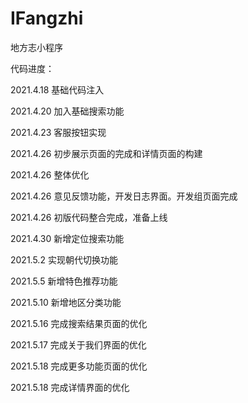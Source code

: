 # IFangzhi
地方志小程序

代码进度：

2021.4.18  基础代码注入

2021.4.20  加入基础搜索功能

2021.4.23  客服按钮实现

2021.4.26  初步展示页面的完成和详情页面的构建

2021.4.26  整体优化

2021.4.26  意见反馈功能，开发日志界面。开发组页面完成

2021.4.26  初版代码整合完成，准备上线

2021.4.30  新增定位搜索功能

2021.5.2   实现朝代切换功能

2021.5.5   新增特色推荐功能

2021.5.10  新增地区分类功能

2021.5.16  完成搜索结果页面的优化

2021.5.17  完成关于我们界面的优化

2021.5.18  完成更多功能页面的优化

2021.5.18  完成详情界面的优化